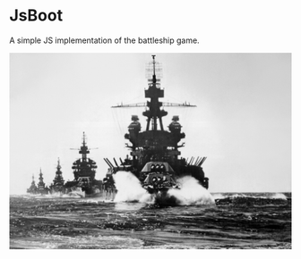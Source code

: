 # JsBoot

A simple JS implementation of the battleship game.

[![The U.S. Navy battleship USS Pennsylvania (BB-38) leading USS Colorado (BB-45) and the cruisers USS Louisville (CA-28), USS Portland (CA-33), and USS Columbia (CL-56) into Lingayen Gulf, Philippines, in January 1945.](assets/img/warships.jpg)](https://en.wikipedia.org/wiki/Invasion_of_Lingayen_Gulf)
